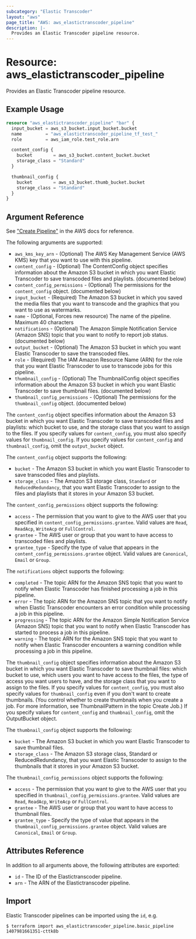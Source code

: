 ```yaml
---
subcategory: "Elastic Transcoder"
layout: "aws"
page_title: "AWS: aws_elastictranscoder_pipeline"
description: |-
  Provides an Elastic Transcoder pipeline resource.
---
```


# Resource: aws_elastictranscoder_pipeline

Provides an Elastic Transcoder pipeline resource.

## Example Usage

```terraform
resource "aws_elastictranscoder_pipeline" "bar" {
  input_bucket = aws_s3_bucket.input_bucket.bucket
  name         = "aws_elastictranscoder_pipeline_tf_test_"
  role         = aws_iam_role.test_role.arn

  content_config {
    bucket        = aws_s3_bucket.content_bucket.bucket
    storage_class = "Standard"
  }

  thumbnail_config {
    bucket        = aws_s3_bucket.thumb_bucket.bucket
    storage_class = "Standard"
  }
}
```

## Argument Reference

See ["Create Pipeline"](http://docs.aws.amazon.com/elastictranscoder/latest/developerguide/create-pipeline.html) in the AWS docs for reference.

The following arguments are supported:

* `aws_kms_key_arn` - (Optional) The AWS Key Management Service (AWS KMS) key that you want to use with this pipeline.
* `content_config` - (Optional) The ContentConfig object specifies information about the Amazon S3 bucket in which you want Elastic Transcoder to save transcoded files and playlists. (documented below)
* `content_config_permissions` - (Optional) The permissions for the `content_config` object. (documented below)
* `input_bucket` - (Required) The Amazon S3 bucket in which you saved the media files that you want to transcode and the graphics that you want to use as watermarks.
* `name` - (Optional, Forces new resource) The name of the pipeline. Maximum 40 characters
* `notifications` - (Optional) The Amazon Simple Notification Service (Amazon SNS) topic that you want to notify to report job status. (documented below)
* `output_bucket` - (Optional) The Amazon S3 bucket in which you want Elastic Transcoder to save the transcoded files.
* `role` - (Required) The IAM Amazon Resource Name (ARN) for the role that you want Elastic Transcoder to use to transcode jobs for this pipeline.
* `thumbnail_config` - (Optional) The ThumbnailConfig object specifies information about the Amazon S3 bucket in which you want Elastic Transcoder to save thumbnail files. (documented below)
* `thumbnail_config_permissions` - (Optional) The permissions for the `thumbnail_config` object. (documented below)

The `content_config` object specifies information about the Amazon S3 bucket in
which you want Elastic Transcoder to save transcoded files and playlists: which
bucket to use, and the storage class that you want to assign to the files. If
you specify values for `content_config`, you must also specify values for
`thumbnail_config`. If you specify values for `content_config` and
`thumbnail_config`, omit the `output_bucket` object.

The `content_config` object supports the following:

* `bucket` - The Amazon S3 bucket in which you want Elastic Transcoder to save transcoded files and playlists.
* `storage_class` - The Amazon S3 storage class, `Standard` or `ReducedRedundancy`, that you want Elastic Transcoder to assign to the files and playlists that it stores in your Amazon S3 bucket.

The `content_config_permissions` object supports the following:

* `access` - The permission that you want to give to the AWS user that you specified in `content_config_permissions.grantee`. Valid values are `Read`, `ReadAcp`, `WriteAcp` or `FullControl`.
* `grantee` - The AWS user or group that you want to have access to transcoded files and playlists.
* `grantee_type` - Specify the type of value that appears in the `content_config_permissions.grantee` object. Valid values are `Canonical`, `Email` or `Group`.


The `notifications` object supports the following:

* `completed` - The topic ARN for the Amazon SNS topic that you want to notify when Elastic Transcoder has finished processing a job in this pipeline.
* `error` - The topic ARN for the Amazon SNS topic that you want to notify when Elastic Transcoder encounters an error condition while processing a job in this pipeline.
* `progressing` - The topic ARN for the Amazon Simple Notification Service (Amazon SNS) topic that you want to notify when Elastic Transcoder has started to process a job in this pipeline.
* `warning` - The topic ARN for the Amazon SNS topic that you want to notify when Elastic Transcoder encounters a warning condition while processing a job in this pipeline.

The `thumbnail_config` object specifies information about the Amazon S3 bucket in
which you want Elastic Transcoder to save thumbnail files: which bucket to use,
which users you want to have access to the files, the type of access you want
users to have, and the storage class that you want to assign to the files. If
you specify values for `content_config`, you must also specify values for
`thumbnail_config` even if you don't want to create thumbnails. (You control
whether to create thumbnails when you create a job. For more information, see
ThumbnailPattern in the topic Create Job.) If you specify values for
`content_config` and `thumbnail_config`, omit the OutputBucket object.

The `thumbnail_config` object supports the following:

* `bucket` - The Amazon S3 bucket in which you want Elastic Transcoder to save thumbnail files.
* `storage_class` - The Amazon S3 storage class, Standard or ReducedRedundancy, that you want Elastic Transcoder to assign to the thumbnails that it stores in your Amazon S3 bucket.

The `thumbnail_config_permissions` object supports the following:

* `access` - The permission that you want to give to the AWS user that you specified in `thumbnail_config_permissions.grantee`. Valid values are `Read`, `ReadAcp`, `WriteAcp` or `FullControl`.
* `grantee` - The AWS user or group that you want to have access to thumbnail files.
* `grantee_type` - Specify the type of value that appears in the `thumbnail_config_permissions.grantee` object. Valid values are `Canonical`, `Email` or `Group`.

## Attributes Reference

In addition to all arguments above, the following attributes are exported:

* `id` - The ID of the Elastictranscoder pipeline.
* `arn` - The ARN of the Elastictranscoder pipeline.

## Import

Elastic Transcoder pipelines can be imported using the `id`, e.g.

```
$ terraform import aws_elastictranscoder_pipeline.basic_pipeline 1407981661351-cttk8b
```
